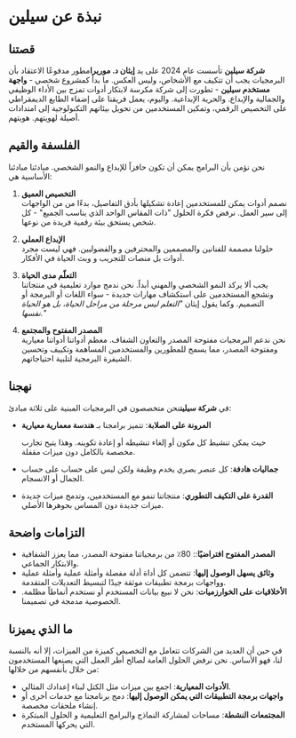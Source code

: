 # نبذة عن سيلين

## قصتنا

**شركة سيلين** تأسست عام 2024 على يد **إيثان د. موريرا**مطور مدفوعًا الاعتقاد بأن
البرمجيات يجب أن تتكيف مع الأشخاص، وليس العكس. ما بدأ كمشروع شخصي - **واجهة
مستخدم سيلين** - تطورت إلى شركة مكرسة لابتكار أدوات تمزج بين الأداء الوظيفي
والجمالية والإبداع. والحرية الإبداعية. واليوم، يعمل فريقنا على إضفاء الطابع
الديمقراطي على التخصيص الرقمي، وتمكين المستخدمين من تحويل بيئاتهم التكنولوجية
إلى امتدادات أصيلة لهويتهم. هويتهم.

## الفلسفة والقيم

نحن نؤمن بأن البرامج يمكن أن تكون حافزاً للإبداع والنمو الشخصي. مبادئنا مبادئنا
الأساسية هي:

1. **التخصيص العميق**\
   نصمم أدوات يمكن للمستخدمين إعادة تشكيلها بأدق التفاصيل، بدءًا من من الواجهات
   إلى سير العمل. نرفض فكرة الحلول "ذات المقاس الواحد الذي يناسب الجميع" \- كل
   شخص يستحق بيئة رقمية فريدة من نوعها.

2. **الإبداع العملي**\
   حلولنا مصممة للفنانين والمصممين والمحترفين و والفضوليين. فهي ليست مجرد أدوات
   بل منصات للتجريب و وبث الحياة في الأفكار.

3. **التعلّم مدى الحياة**\
   يجب ألا يركد النمو الشخصي والمهني أبداً. نحن ندمج موارد تعليمية في منتجاتنا
   ونشجع المستخدمين على استكشاف مهارات جديدة - سواء اللغات أو البرمجة أو
   التصميم. وكما يقول إيثان _"التعلم ليس مرحلة من مراحل الحياة، بل هو الحياة
   نفسها."_

4. **المصدر المفتوح والمجتمع**\
   نحن ندعم البرمجيات مفتوحة المصدر والتعاون الشفاف. معظم أدواتنا أدواتنا
   معيارية ومفتوحة المصدر، مما يسمح للمطورين والمستخدمين المساهمة وتكييف وتحسين
   الشيفرة البرمجية لتلبية احتياجاتهم.

## نهجنا

في **شركة سيلين**نحن متخصصون في البرمجيات المبنية على ثلاثة مبادئ:

- **المرونة على الصلابة**: تتميز برامجنا بـ **هندسة معمارية معيارية**

  حيث يمكن تنشيط كل مكون أو إلغاء تنشيطه أو إعادة تكوينه. وهذا يتيح تجارب مخصصة
  بالكامل دون ميزات مقفلة.
- **جماليات هادفة**: كل عنصر بصري يخدم وظيفة ولكن ليس على حساب على حساب الجمال
  أو الانسجام.
- **القدرة على التكيف التطوري**: منتجاتنا تنمو مع المستخدمين، وتدمج ميزات جديدة
  ميزات جديدة دون المساس بجوهرها الأصلي.

## التزامات واضحة

- **المصدر المفتوح افتراضيًا**:: 80٪ من برمجياتنا مفتوحة المصدر، مما يعزز
  الشفافية والابتكار الجماعي.
- **وثائق يسهل الوصول إليها**: تتضمن كل أداة أدلة مفصلة وأمثلة عملية وأمثلة
  عملية وواجهات برمجة تطبيقات موثقة جيدًا لتبسيط التعديلات المتقدمة.
- **الأخلاقيات على الخوارزميات**: نحن لا نبيع بيانات المستخدم أو نستخدم أنماطاً
  مظلمة. الخصوصية مدمجة في تصميمنا.

## ما الذي يميزنا

في حين أن العديد من الشركات تتعامل مع التخصيص كميزة من الميزات، إلا أنه بالنسبة
لنا، فهو الأساس. نحن نرفض الحلول العامة لصالح أطر العمل التي يصنعها المستخدمون من
خلال بأنفسهم من خلالها:

- **الأدوات المعيارية**: اجمع بين ميزات مثل الكتل لبناء إعدادك المثالي.
- **واجهات برمجة التطبيقات التي يمكن الوصول إليها**: دمج برنامجنا مع خدمات أخرى
  أو إنشاء ملحقات مخصصة.
- **المجتمعات النشطة**: مساحات لمشاركة النماذج والبرامج التعليمية و الحلول
  المبتكرة التي يحركها المستخدم.
